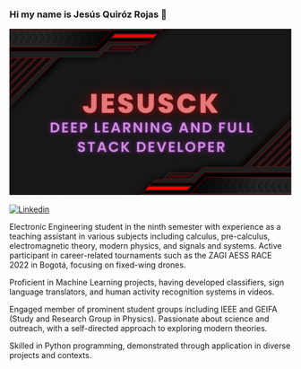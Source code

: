 ### Hi my name is Jesús Quiróz Rojas 👋

![Banner_1](1.png)

[![Linkedin](https://img.shields.io/badge/LinkedIn-0077B5?style=for-the-badge&logo=linkedin&logoColor=white)](https://www.linkedin.com/in/jesus-david-quiroz-rojas-486a37235/)


Electronic Engineering student in the ninth semester with experience as a teaching assistant in various subjects including calculus, pre-calculus, electromagnetic theory, modern physics, and signals and systems. Active participant in career-related tournaments such as the ZAGI AESS RACE 2022 in Bogotá, focusing on fixed-wing drones.

Proficient in Machine Learning projects, having developed classifiers, sign language translators, and human activity recognition systems in videos.

Engaged member of prominent student groups including IEEE and GEIFA (Study and Research Group in Physics). Passionate about science and outreach, with a self-directed approach to exploring modern theories.

Skilled in Python programming, demonstrated through application in diverse projects and contexts.
<!--
**JesusCK/JesusCK** is a ✨ _special_ ✨ repository because its `README.md` (this file) appears on your GitHub profile.

Here are some ideas to get you started:

- 🔭 I’m currently working on ...
- 🌱 I’m currently learning ...
- 👯 I’m looking to collaborate on ...
- 🤔 I’m looking for help with ...
- 💬 Ask me about ...
- 📫 How to reach me: ...
- 😄 Pronouns: ...
- ⚡ Fun fact: ...
-->


